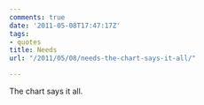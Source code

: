 ```yaml
---
comments: true
date: '2011-05-08T17:47:17Z'
tags:
- quotes
title: Needs
url: "/2011/05/08/needs-the-chart-says-it-all/"

---
```

The chart says it all.

<!-- ![Needs](/images/2011/needs.png) -->
